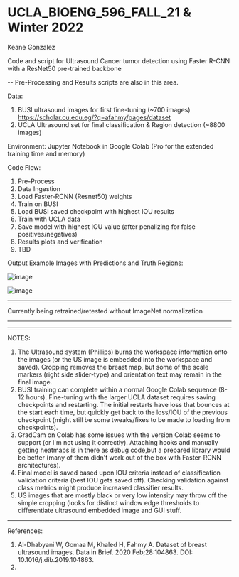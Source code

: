 # UCLA_BIOENG_596_FALL_21 & Winter 2022
Keane Gonzalez

Code and script for Ultrasound Cancer tumor detection using Faster R-CNN with a ResNet50 pre-trained backbone

-- Pre-Processing and Results scripts are also in this area.


Data:
1. BUSI ultrasound images for first fine-tuning (~700 images)
    https://scholar.cu.edu.eg/?q=afahmy/pages/dataset
3. UCLA Ultrasound set for final classification & Region detection (~8800 images)


Environment:
  Jupyter Notebook in Google Colab (Pro for the extended training time and memory)
 
Code Flow:
1. Pre-Process
2. Data Ingestion
3. Load Faster-RCNN (Resnet50) weights
4. Train on BUSI
5. Load BUSI saved checkpoint with highest IOU results
6. Train with UCLA data
7. Save model with highest IOU value (after penalizing for false positives/negatives)
8. Results plots and verification
9. TBD
  
 Output Example Images with Predictions and Truth Regions:
 
 
![image](https://user-images.githubusercontent.com/27804848/157021672-02047753-a4fa-4568-a18a-a00a829afe0b.png)

![image](https://user-images.githubusercontent.com/27804848/157021810-e5c640ba-8816-40e3-9cc1-dc20166a5d90.png)


***
Currently being retrained/retested without ImageNet normalization
***

***
NOTES:
1. The Ultrasound system (Phillips) burns the workspace information onto the images (or the US image is embedded into the workspace and saved). Cropping removes the breast map, but some of the scale markers (right side slider-type) and orientation text may remain in the final image.
2. BUSI training can complete within a normal Google Colab sequence (8-12 hours). Fine-tuning with the larger UCLA dataset requires saving checkpoints and restarting. The initial restarts have loss that bounces at the start each time, but quickly get back to the loss/IOU of the previous checkpoint (might still be some tweaks/fixes to be made to loading from checkpoints).
3. GradCam on Colab has some issues with the version Colab seems to support (or I'm not using it correctly). Attaching hooks and manually getting heatmaps is in there as debug code,but a prepared library would be better (many of them didn't work out of the box with Faster-RCNN architectures).
4. Final model is saved based upon IOU criteria instead of classification validation criteria (best IOU gets saved off). Checking validation against class metrics might produce increased classifier results.
5. US images that are mostly black or very low intensity may throw off the simple cropping (looks for distinct window edge thresholds to differentiate ultrasound embedded image and GUI stuff.
***

References:
1. Al-Dhabyani W, Gomaa M, Khaled H, Fahmy A. Dataset of breast ultrasound images. Data in Brief. 2020 Feb;28:104863. DOI: 10.1016/j.dib.2019.104863.
2. 

